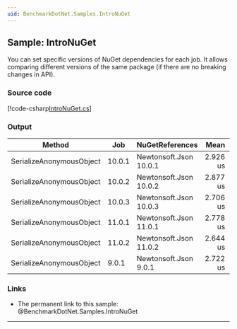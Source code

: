 ```yaml
---
uid: BenchmarkDotNet.Samples.IntroNuGet
---
```


## Sample: IntroNuGet

You can set specific versions of NuGet dependencies for each job.
It allows comparing different versions of the same package (if there are no breaking changes in API).

### Source code

[!code-csharp[IntroNuGet.cs](../../../samples/BenchmarkDotNet.Samples/IntroNuGet.cs)]

### Output

|                   Method |    Job |        NuGetReferences |     Mean |     Error |    StdDev |
|------------------------- |------- |----------------------- |---------:|----------:|----------:|
| SerializeAnonymousObject | 10.0.1 | Newtonsoft.Json 10.0.1 | 2.926 us | 0.0795 us | 0.0283 us |
| SerializeAnonymousObject | 10.0.2 | Newtonsoft.Json 10.0.2 | 2.877 us | 0.5928 us | 0.2114 us |
| SerializeAnonymousObject | 10.0.3 | Newtonsoft.Json 10.0.3 | 2.706 us | 0.1251 us | 0.0446 us |
| SerializeAnonymousObject | 11.0.1 | Newtonsoft.Json 11.0.1 | 2.778 us | 0.5037 us | 0.1796 us |
| SerializeAnonymousObject | 11.0.2 | Newtonsoft.Json 11.0.2 | 2.644 us | 0.0609 us | 0.0217 us |
| SerializeAnonymousObject |  9.0.1 |  Newtonsoft.Json 9.0.1 | 2.722 us | 0.3552 us | 0.1267 us |

### Links

* The permanent link to this sample: @BenchmarkDotNet.Samples.IntroNuGet

---